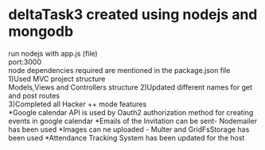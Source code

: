 # deltaTask3 created using nodejs and mongodb 
run nodejs with app.js (file)\
port:3000\
node dependencies required are mentioned in the package.json file\
1)Used MVC project structure\
  Models,Views and Controllers structure
2)Updated different names for get and post routes\
3)Completed all Hacker ++ mode features\
  *Google calendar API is used by Oauth2 authorization method for creating events in google calendar
  *Emails of the Invitation can be sent- Nodemailer has been used
  *Images can ne uploaded - Multer and GridFsStorage has been used 
  *Attendance Tracking System has been updated for the host
  
